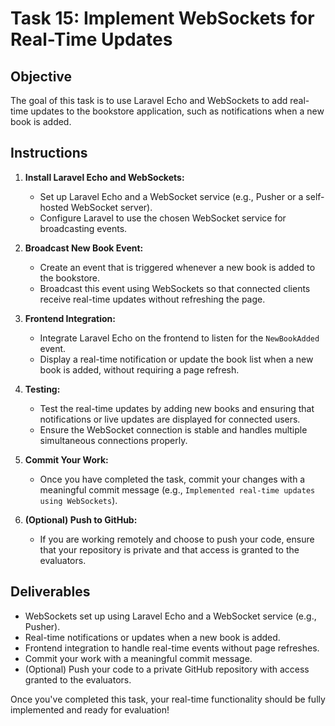 # Task 15: Implement WebSockets for Real-Time Updates

## Objective

The goal of this task is to use Laravel Echo and WebSockets to add real-time updates to the bookstore application, such as notifications when a new book is added.

## Instructions

1. **Install Laravel Echo and WebSockets:**
   - Set up Laravel Echo and a WebSocket service (e.g., Pusher or a self-hosted WebSocket server).
   - Configure Laravel to use the chosen WebSocket service for broadcasting events.

2. **Broadcast New Book Event:**
   - Create an event that is triggered whenever a new book is added to the bookstore.
   - Broadcast this event using WebSockets so that connected clients receive real-time updates without refreshing the page.

3. **Frontend Integration:**
   - Integrate Laravel Echo on the frontend to listen for the `NewBookAdded` event.
   - Display a real-time notification or update the book list when a new book is added, without requiring a page refresh.

4. **Testing:**
   - Test the real-time updates by adding new books and ensuring that notifications or live updates are displayed for connected users.
   - Ensure the WebSocket connection is stable and handles multiple simultaneous connections properly.

5. **Commit Your Work:**
   - Once you have completed the task, commit your changes with a meaningful commit message (e.g., `Implemented real-time updates using WebSockets`).

6. **(Optional) Push to GitHub:**
   - If you are working remotely and choose to push your code, ensure that your repository is private and that access is granted to the evaluators.

## Deliverables

- WebSockets set up using Laravel Echo and a WebSocket service (e.g., Pusher).
- Real-time notifications or updates when a new book is added.
- Frontend integration to handle real-time events without page refreshes.
- Commit your work with a meaningful commit message.
- (Optional) Push your code to a private GitHub repository with access granted to the evaluators.

Once you've completed this task, your real-time functionality should be fully implemented and ready for evaluation!
